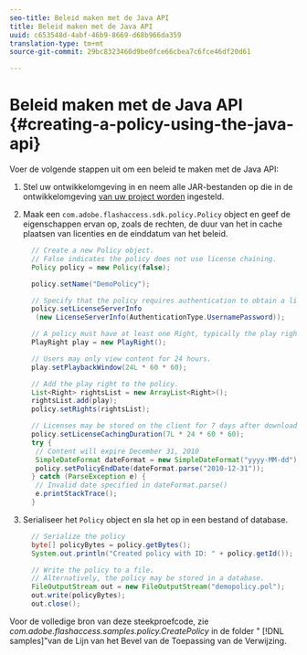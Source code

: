 ```yaml
---
seo-title: Beleid maken met de Java API
title: Beleid maken met de Java API
uuid: c653548d-4abf-46b9-8669-d68b966da359
translation-type: tm+mt
source-git-commit: 29bc8323460d9be0fce66cbea7c6fce46df20d61

---
```



# Beleid maken met de Java API {#creating-a-policy-using-the-java-api}

Voer de volgende stappen uit om een beleid te maken met de Java API:

1. Stel uw ontwikkelomgeving in en neem alle JAR-bestanden op die in de ontwikkelomgeving [van uw project worden](../../aaxs-protecting-content/content-setting-up-the-sdk/content-setting-up-the-dev-env.md) ingesteld.
1. Maak een `com.adobe.flashaccess.sdk.policy.Policy` object en geef de eigenschappen ervan op, zoals de rechten, de duur van het in cache plaatsen van licenties en de einddatum van het beleid.

   ```java
     // Create a new Policy object.  
     // False indicates the policy does not use license chaining.  
     Policy policy = new Policy(false);  
   
     policy.setName("DemoPolicy");  
   
     // Specify that the policy requires authentication to obtain a license.  
     policy.setLicenseServerInfo  
      (new LicenseServerInfo(AuthenticationType.UsernamePassword));  
   
     // A policy must have at least one Right, typically the play right  
     PlayRight play = new PlayRight();  
   
     // Users may only view content for 24 hours.  
     play.setPlaybackWindow(24L * 60 * 60);  
   
     // Add the play right to the policy.  
     List<Right> rightsList = new ArrayList<Right>();  
     rightsList.add(play);  
     policy.setRights(rightsList);  
   
     // Licenses may be stored on the client for 7 days after downloading  
     policy.setLicenseCachingDuration(7L * 24 * 60 * 60);  
     try {  
      // Content will expire December 31, 2010  
      SimpleDateFormat dateFormat = new SimpleDateFormat("yyyy-MM-dd");  
      policy.setPolicyEndDate(dateFormat.parse("2010-12-31"));  
     } catch (ParseException e) {  
      // Invalid date specified in dateFormat.parse()  
      e.printStackTrace();  
     }
   ```

1. Serialiseer het `Policy` object en sla het op in een bestand of database.

   ```java
     // Serialize the policy  
     byte[] policyBytes = policy.getBytes();  
     System.out.println("Created policy with ID: " + policy.getId());  
   
     // Write the policy to a file.   
     // Alternatively, the policy may be stored in a database.  
     FileOutputStream out = new FileOutputStream("demopolicy.pol");  
     out.write(policyBytes);  
     out.close();
   ```

Voor de volledige bron van deze steekproefcode, zie *com.adobe.flashaccess.samples.policy.CreatePolicy* in de folder &quot; [!DNL samples]&quot;van de Lijn van het Bevel van de Toepassing van de Verwijzing.
